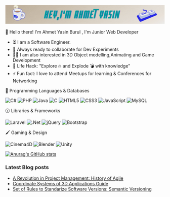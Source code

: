 ![Hey I'm Ahmet](gifLast.gif)

👋 Hello there! I'm Ahmet Yasin Burul , I'm Junior Web Developer
- ⏳ I am a Software Engineer.
- 🚀 Always ready to collaborate for Dev Experiments
- 👨‍💻 I am also interested in 3D Object modelling,Animating and Game Development
- 🎯 Life Hack: "Explore 🔥 and Explode 💣 with knowledge"
- ⚡ Fun fact: I love to attend Meetups for learning & Conferences for Networking

🧠 Programming Languages & Databases

<img alt="C#" src="https://img.shields.io/badge/c%23-%23239120.svg?&style=for-the-badge&logo=c-sharp&logoColor=white"/> <img alt="PHP" src="https://img.shields.io/badge/php-%23777BB4.svg?&style=for-the-badge&logo=php&logoColor=white"/> <img alt="Java" src="https://img.shields.io/badge/java-%23ED8B00.svg?&style=for-the-badge&logo=java&logoColor=white"/> <img alt="C" src="https://img.shields.io/badge/c-%2300599C.svg?&style=for-the-badge&logo=c&logoColor=white"/> <img alt="HTML5" src="https://img.shields.io/badge/html5-%23E34F26.svg?&style=for-the-badge&logo=html5&logoColor=white"/> <img alt="CSS3" src="https://img.shields.io/badge/css3-%231572B6.svg?&style=for-the-badge&logo=css3&logoColor=white"/> <img alt="JavaScript" src="https://img.shields.io/badge/javascript-%23323330.svg?&style=for-the-badge&logo=javascript&logoColor=%23F7DF1E"/> <img alt="MySQL" src="https://img.shields.io/badge/mysql-%2300f.svg?&style=for-the-badge&logo=mysql&logoColor=white"/>

🕜 Libraries & Frameworks

<img alt="Laravel" src="https://img.shields.io/badge/laravel-%23FF2D20.svg?&style=for-the-badge&logo=laravel&logoColor=white"/> <img alt=".Net" src="https://img.shields.io/badge/.NET-5C2D91?style=for-the-badge&logo=.net&logoColor=white"/> <img alt="jQuery" src="https://img.shields.io/badge/jquery-%230769AD.svg?&style=for-the-badge&logo=jquery&logoColor=white"/> <img alt="Bootstrap" src="https://img.shields.io/badge/bootstrap-%23563D7C.svg?&style=for-the-badge&logo=bootstrap&logoColor=white"/>  

🖌️ Gaming & Design

<img alt="Cinema4D" src="https://img.shields.io/badge/-Cinema%204D-399D9C?logo=Cinema-4D&logoColor=FFFFFF&style=for-the-badge"/> <img alt="Blender" src="https://img.shields.io/badge/blender-%23F5792A.svg?&style=for-the-badge&logo=blender&logoColor=white"/> <img alt="Unity" src="https://img.shields.io/badge/unity-%23000000.svg?&style=for-the-badge&logo=unity&logoColor=white"/>

[![Anurag's GitHub stats](https://github-readme-stats.vercel.app/api?username=ahmetbrl38)](https://github.com/ahmetbrl38/github-readme-stats)

### Latest Blog posts
<!-- BLOG-POST-LIST:START -->
- [A Revolution in Project Management: History of Agile](https://ahmetyasinburul.medium.com/a-revolution-in-project-management-history-of-agile-31ea17caa4d?source=rss-9b5502f8e35------2)
- [Coordinate Systems of 3D Applications Guide](https://ahmetyasinburul.medium.com/coordinate-systems-of-3d-applications-guide-ddfa2194ed88?source=rss-9b5502f8e35------2)
- [Set of Rules to Standarize Software Versions: Semantic Versioning](https://ahmetyasinburul.medium.com/set-of-rules-to-standarize-software-versions-semantic-versioning-b7f71f71851e?source=rss-9b5502f8e35------2)
<!-- BLOG-POST-LIST:END -->

